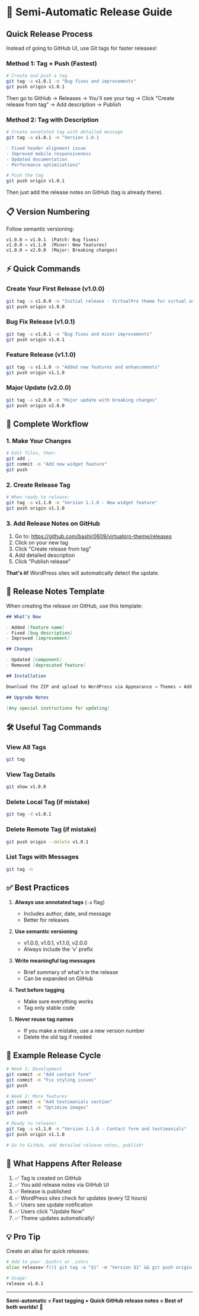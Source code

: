 # 🚀 Semi-Automatic Release Guide

## Quick Release Process

Instead of going to GitHub UI, use Git tags for faster releases!

### Method 1: Tag + Push (Fastest)

```bash
# Create and push a tag
git tag -a v1.0.1 -m "Bug fixes and improvements"
git push origin v1.0.1
```

Then go to GitHub → Releases → You'll see your tag → Click "Create release from tag" → Add description → Publish

### Method 2: Tag with Description

```bash
# Create annotated tag with detailed message
git tag -a v1.0.1 -m "Version 1.0.1

- Fixed header alignment issue
- Improved mobile responsiveness
- Updated documentation
- Performance optimizations"

# Push the tag
git push origin v1.0.1
```

Then just add the release notes on GitHub (tag is already there).

## 📋 Version Numbering

Follow semantic versioning:

```
v1.0.0 → v1.0.1  (Patch: Bug fixes)
v1.0.0 → v1.1.0  (Minor: New features)
v1.0.0 → v2.0.0  (Major: Breaking changes)
```

## ⚡ Quick Commands

### Create Your First Release (v1.0.0)
```bash
git tag -a v1.0.0 -m "Initial release - VirtualPro theme for virtual assistants"
git push origin v1.0.0
```

### Bug Fix Release (v1.0.1)
```bash
git tag -a v1.0.1 -m "Bug fixes and minor improvements"
git push origin v1.0.1
```

### Feature Release (v1.1.0)
```bash
git tag -a v1.1.0 -m "Added new features and enhancements"
git push origin v1.1.0
```

### Major Update (v2.0.0)
```bash
git tag -a v2.0.0 -m "Major update with breaking changes"
git push origin v2.0.0
```

## 🔄 Complete Workflow

### 1. Make Your Changes
```bash
# Edit files, then:
git add .
git commit -m "Add new widget feature"
git push
```

### 2. Create Release Tag
```bash
# When ready to release:
git tag -a v1.1.0 -m "Version 1.1.0 - New widget feature"
git push origin v1.1.0
```

### 3. Add Release Notes on GitHub
1. Go to: https://github.com/bashir0609/virtualpro-theme/releases
2. Click on your new tag
3. Click "Create release from tag"
4. Add detailed description
5. Click "Publish release"

**That's it!** WordPress sites will automatically detect the update.

## 📝 Release Notes Template

When creating the release on GitHub, use this template:

```markdown
## What's New

- Added [feature name]
- Fixed [bug description]
- Improved [improvement]

## Changes

- Updated [component]
- Removed [deprecated feature]

## Installation

Download the ZIP and upload to WordPress via Appearance → Themes → Add New

## Upgrade Notes

[Any special instructions for updating]
```

## 🛠️ Useful Tag Commands

### View All Tags
```bash
git tag
```

### View Tag Details
```bash
git show v1.0.0
```

### Delete Local Tag (if mistake)
```bash
git tag -d v1.0.1
```

### Delete Remote Tag (if mistake)
```bash
git push origin --delete v1.0.1
```

### List Tags with Messages
```bash
git tag -n
```

## ✅ Best Practices

1. **Always use annotated tags** (`-a` flag)
   - Includes author, date, and message
   - Better for releases

2. **Use semantic versioning**
   - v1.0.0, v1.0.1, v1.1.0, v2.0.0
   - Always include the 'v' prefix

3. **Write meaningful tag messages**
   - Brief summary of what's in the release
   - Can be expanded on GitHub

4. **Test before tagging**
   - Make sure everything works
   - Tag only stable code

5. **Never reuse tag names**
   - If you make a mistake, use a new version number
   - Delete the old tag if needed

## 🎯 Example Release Cycle

```bash
# Week 1: Development
git commit -m "Add contact form"
git commit -m "Fix styling issues"
git push

# Week 2: More features
git commit -m "Add testimonials section"
git commit -m "Optimize images"
git push

# Ready to release!
git tag -a v1.1.0 -m "Version 1.1.0 - Contact form and testimonials"
git push origin v1.1.0

# Go to GitHub, add detailed release notes, publish!
```

## 🔔 What Happens After Release

1. ✅ Tag is created on GitHub
2. ✅ You add release notes via GitHub UI
3. ✅ Release is published
4. ✅ WordPress sites check for updates (every 12 hours)
5. ✅ Users see update notification
6. ✅ Users click "Update Now"
7. ✅ Theme updates automatically!

## 💡 Pro Tip

Create an alias for quick releases:

```bash
# Add to your .bashrc or .zshrc
alias release='f(){ git tag -a "$1" -m "Version $1" && git push origin "$1"; }; f'

# Usage:
release v1.0.1
```

---

**Semi-automatic = Fast tagging + Quick GitHub release notes = Best of both worlds!** 🚀
